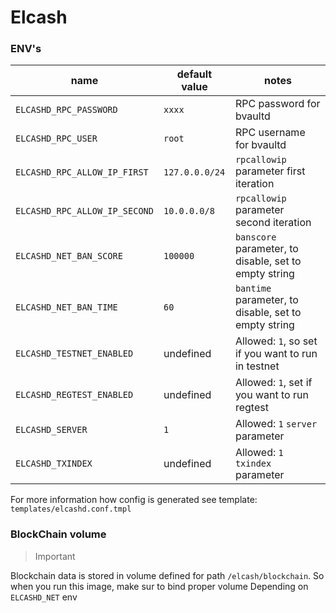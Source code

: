 Elcash
============================

### ENV's

| name | default value | notes |
|------|-------|-------|
| `ELCASHD_RPC_PASSWORD` | `xxxx` | RPC password for bvaultd 
| `ELCASHD_RPC_USER` | `root` | RPC username for bvaultd 
| `ELCASHD_RPC_ALLOW_IP_FIRST` | `127.0.0.0/24` | `rpcallowip` parameter first iteration 
| `ELCASHD_RPC_ALLOW_IP_SECOND` | `10.0.0.0/8` | `rpcallowip` parameter second iteration 
| `ELCASHD_NET_BAN_SCORE` | `100000` | `banscore` parameter, to disable, set to empty string 
| `ELCASHD_NET_BAN_TIME` | `60` | `bantime` parameter, to disable, set to empty string 
| `ELCASHD_TESTNET_ENABLED` | undefined | Allowed: `1`, so set if you want to run in testnet
| `ELCASHD_REGTEST_ENABLED` | undefined | Allowed: `1`, set if you want to run regtest
| `ELCASHD_SERVER` | `1` | Allowed: `1` `server` parameter
| `ELCASHD_TXINDEX` | undefined | Allowed: `1` `txindex` parameter


For more information how config is generated see template: `templates/elcashd.conf.tmpl`


### BlockChain volume

> Important 

Blockchain data is stored in volume defined for path `/elcash/blockchain`. So when you run this image, make sur to bind proper volume 
Depending on `ELCASHD_NET` env
